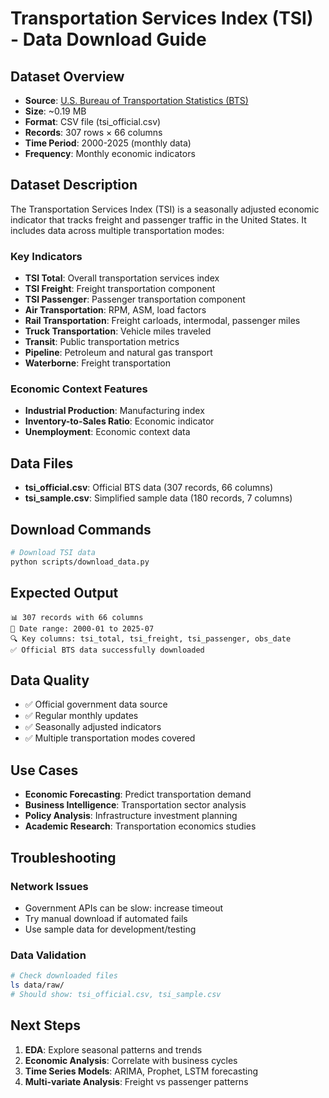 # Transportation Services Index (TSI) - Data Download Guide

## Dataset Overview
- **Source**: [U.S. Bureau of Transportation Statistics (BTS)](https://data.bts.gov/Research-and-Statistics/Transportation-Services-Index-and-Seasonally-Adjus/bw6n-ddqk/about_data)
- **Size**: ~0.19 MB
- **Format**: CSV file (tsi_official.csv)
- **Records**: 307 rows × 66 columns
- **Time Period**: 2000-2025 (monthly data)
- **Frequency**: Monthly economic indicators

## Dataset Description
The Transportation Services Index (TSI) is a seasonally adjusted economic indicator that tracks freight and passenger traffic in the United States. It includes data across multiple transportation modes:

### Key Indicators
- **TSI Total**: Overall transportation services index
- **TSI Freight**: Freight transportation component
- **TSI Passenger**: Passenger transportation component
- **Air Transportation**: RPM, ASM, load factors
- **Rail Transportation**: Freight carloads, intermodal, passenger miles
- **Truck Transportation**: Vehicle miles traveled
- **Transit**: Public transportation metrics
- **Pipeline**: Petroleum and natural gas transport
- **Waterborne**: Freight transportation

### Economic Context Features
- **Industrial Production**: Manufacturing index
- **Inventory-to-Sales Ratio**: Economic indicator
- **Unemployment**: Economic context data

## Data Files
- **tsi_official.csv**: Official BTS data (307 records, 66 columns)
- **tsi_sample.csv**: Simplified sample data (180 records, 7 columns)

## Download Commands

```bash
# Download TSI data
python scripts/download_data.py
```

## Expected Output
```
📊 307 records with 66 columns
📅 Date range: 2000-01 to 2025-07
🔍 Key columns: tsi_total, tsi_freight, tsi_passenger, obs_date
✅ Official BTS data successfully downloaded
```

## Data Quality
- ✅ Official government data source
- ✅ Regular monthly updates
- ✅ Seasonally adjusted indicators
- ✅ Multiple transportation modes covered

## Use Cases
- **Economic Forecasting**: Predict transportation demand
- **Business Intelligence**: Transportation sector analysis
- **Policy Analysis**: Infrastructure investment planning
- **Academic Research**: Transportation economics studies

## Troubleshooting

### Network Issues
- Government APIs can be slow: increase timeout
- Try manual download if automated fails
- Use sample data for development/testing

### Data Validation
```bash
# Check downloaded files
ls data/raw/
# Should show: tsi_official.csv, tsi_sample.csv
```

## Next Steps
1. **EDA**: Explore seasonal patterns and trends
2. **Economic Analysis**: Correlate with business cycles
3. **Time Series Models**: ARIMA, Prophet, LSTM forecasting
4. **Multi-variate Analysis**: Freight vs passenger patterns
